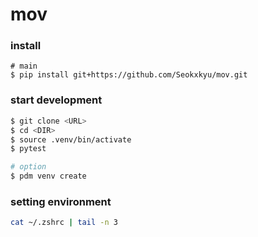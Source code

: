 # mov

### install
```
# main
$ pip install git+https://github.com/Seokxkyu/mov.git
```

### start development
```sh
$ git clone <URL>
$ cd <DIR>
$ source .venv/bin/activate
$ pytest

# option
$ pdm venv create
```


### setting environment
```bash
cat ~/.zshrc | tail -n 3

```
